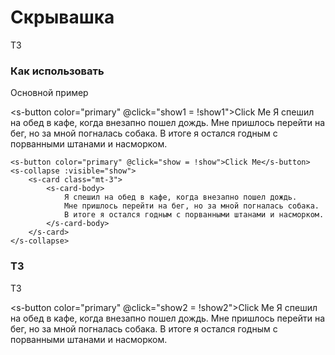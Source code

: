 # Скрывашка

ТЗ

### Как использовать
Основной пример

<s-button color="primary" @click="show1 = !show1">Click Me</s-button>
<s-collapse :visible="show1">
    <s-card class="mt-3">
        <s-card-body>
            Я спешил на обед в кафе, когда внезапно пошел дождь. 
            Мне пришлось перейти на бег, но за мной погналась собака.
            В итоге я остался годным с порванными штанами и насморком.
        </s-card-body>
    </s-card>
</s-collapse>


``` vue
<s-button color="primary" @click="show = !show">Click Me</s-button>
<s-collapse :visible="show">
    <s-card class="mt-3">
        <s-card-body>
            Я спешил на обед в кафе, когда внезапно пошел дождь. 
            Мне пришлось перейти на бег, но за мной погналась собака.
            В итоге я остался годным с порванными штанами и насморком.
        </s-card-body>
    </s-card>
</s-collapse>

```

### ТЗ
ТЗ

<s-button color="primary" @click="show2 = !show2">Click Me</s-button>
<s-collapse :visible="show2" horizontal>
    <s-card class="mt-3" style="width: 300px">
        <s-card-body>
            Я спешил на обед в кафе, когда внезапно пошел дождь.
            Мне пришлось перейти на бег, но за мной погналась собака.
            В итоге я остался годным с порванными штанами и насморком.
        </s-card-body>
    </s-card>
</s-collapse>

<script>
  export default {
    data() {
      return { 
        show1: false,
        show2: false
      }
    }
  }
</script>
